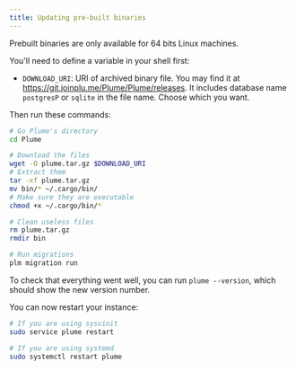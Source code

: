 ```yaml
---
title: Updating pre-built binaries
---
```


Prebuilt binaries are only available for 64 bits Linux machines.

You'll need to define a variable in your shell first:

- `DOWNLOAD_URI`: URI of archived binary file. You may find it at https://git.joinplu.me/Plume/Plume/releases. It includes database name `postgresP` or `sqlite` in the file name. Choose which you want.

Then run these commands:

```bash
# Go Plume's directory
cd Plume

# Download the files
wget -O plume.tar.gz $DOWNLOAD_URI
# Extract them
tar -xf plume.tar.gz
mv bin/* ~/.cargo/bin/
# Make sure they are executable
chmod +x ~/.cargo/bin/*

# Clean useless files
rm plume.tar.gz
rmdir bin

# Run migrations
plm migration run
```

To check that everything went well, you can run `plume --version`, which should show the new version number.

You can now restart your instance:

```bash
# If you are using sysvinit
sudo service plume restart

# If you are using systemd
sudo systemctl restart plume
```

